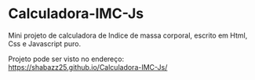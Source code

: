 # Calculadora-IMC-Js

Mini projeto de calculadora de Indice de massa corporal, escrito em Html, Css e Javascript puro.

Projeto pode ser visto no endereço:
https://shabazz25.github.io/Calculadora-IMC-Js/
